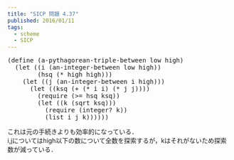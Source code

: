 ```yaml
---
title: "SICP 問題 4.37"
published: 2016/01/11
tags:
  - scheme
  - SICP
---
```



<pre class="code lang-scheme" data-lang="scheme" data-unlink><span class="synSpecial">(</span><span class="synStatement">define</span> <span class="synSpecial">(</span>a-pythagorean-triple-between low high<span class="synSpecial">)</span>
  <span class="synSpecial">(</span><span class="synStatement">let</span> <span class="synSpecial">((</span>i <span class="synSpecial">(</span>an-integer-between low high<span class="synSpecial">))</span>
        <span class="synSpecial">(</span>hsq <span class="synSpecial">(</span><span class="synIdentifier">*</span> high high<span class="synSpecial">)))</span>
    <span class="synSpecial">(</span><span class="synStatement">let</span> <span class="synSpecial">((</span>j <span class="synSpecial">(</span>an-integer-between i high<span class="synSpecial">)))</span>
      <span class="synSpecial">(</span><span class="synStatement">let</span> <span class="synSpecial">((</span>ksq <span class="synSpecial">(</span><span class="synIdentifier">+</span> <span class="synSpecial">(</span><span class="synIdentifier">*</span> i i<span class="synSpecial">)</span> <span class="synSpecial">(</span><span class="synIdentifier">*</span> j j<span class="synSpecial">))))</span>
        <span class="synSpecial">(</span>require <span class="synSpecial">(</span><span class="synIdentifier">&gt;=</span> hsq ksq<span class="synSpecial">))</span>
        <span class="synSpecial">(</span><span class="synStatement">let</span> <span class="synSpecial">((</span>k <span class="synSpecial">(</span><span class="synIdentifier">sqrt</span> ksq<span class="synSpecial">)))</span>
          <span class="synSpecial">(</span>require <span class="synSpecial">(</span><span class="synIdentifier">integer?</span> k<span class="synSpecial">))</span>
          <span class="synSpecial">(</span><span class="synIdentifier">list</span> i j k<span class="synSpecial">))))))</span>
</pre>


<p>これは元の手続きよりも効率的になっている．<br/>
i,jについてはhigh以下の数について全数を探索するが，kはそれがないため探索数が減っている．</p>

